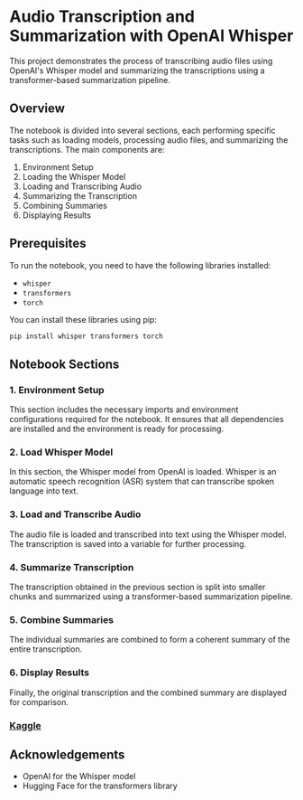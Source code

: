 
# Audio Transcription and Summarization with OpenAI Whisper

This project demonstrates the process of transcribing audio files using OpenAI's Whisper model and summarizing the transcriptions using a transformer-based summarization pipeline.

## Overview

The notebook is divided into several sections, each performing specific tasks such as loading models, processing audio files, and summarizing the transcriptions. The main components are:

1. Environment Setup
2. Loading the Whisper Model
3. Loading and Transcribing Audio
4. Summarizing the Transcription
5. Combining Summaries
6. Displaying Results

## Prerequisites

To run the notebook, you need to have the following libraries installed:

- `whisper`
- `transformers`
- `torch`

You can install these libraries using pip:

```bash
pip install whisper transformers torch
```

## Notebook Sections

### 1. Environment Setup

This section includes the necessary imports and environment configurations required for the notebook. It ensures that all dependencies are installed and the environment is ready for processing.

### 2. Load Whisper Model

In this section, the Whisper model from OpenAI is loaded. Whisper is an automatic speech recognition (ASR) system that can transcribe spoken language into text.

### 3. Load and Transcribe Audio

The audio file is loaded and transcribed into text using the Whisper model. The transcription is saved into a variable for further processing.

### 4. Summarize Transcription

The transcription obtained in the previous section is split into smaller chunks and summarized using a transformer-based summarization pipeline.

### 5. Combine Summaries

The individual summaries are combined to form a coherent summary of the entire transcription.

### 6. Display Results

Finally, the original transcription and the combined summary are displayed for comparison.


### [Kaggle](https://www.kaggle.com/code/hrishk/openai-whisper/notebook)

## Acknowledgements

- OpenAI for the Whisper model
- Hugging Face for the transformers library
